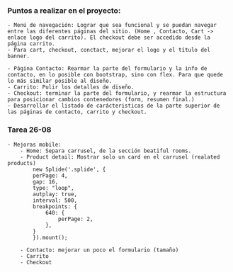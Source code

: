 ### Puntos a realizar en el proyecto:

    - Menú de navegación: Lograr que sea funcional y se puedan navegar entre las diferentes páginas del sitio. (Home , Contacto, Cart -> enlace logo del carrito). El checkout debe ser accedido desde la página carrito.
    - Para cart, checkout, conctact, mejorar el logo y el título del banner.
  
    - Página Contacto: Rearmar la parte del formulario y la info de contacto, en lo posible con bootstrap, sino con flex. Para que quede lo más similar posible al diseño.
    - Carrito: Pulir los detalles de diseño. 
    - Checkout: terminar la parte del formulario, y rearmar la estructura para posicionar cambios contenedores (form, resumen final.)
    - Desarrollar el listado de carácteristicas de la parte superior de las páginas de contacto, carrito y checkout.



### Tarea 26-08

    - Mejoras mobile:
        - Home: Separa carrusel, de la sección beatiful rooms.
        - Product detail: Mostrar solo un card en el carrusel (realated products)
            new Splide('.splide', {
            perPage: 4,
            gap: 16,
            type: "loop",
            autplay: true,
            interval: 500,
            breakpoints: {
                640: {
                    perPage: 2,
                },
            }
            }).mount();
        
        - Contacto: mejorar un poco el formulario (tamaño)
        - Carrito
        - Checkout